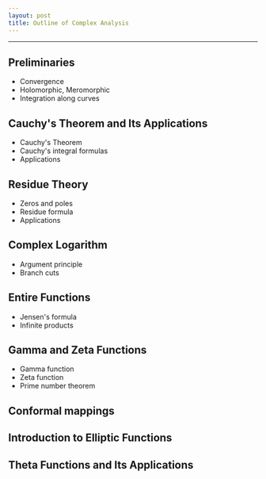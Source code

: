 ```yaml
---
layout: post
title: Outline of Complex Analysis
---
```


---
## Preliminaries
 + Convergence
 + Holomorphic, Meromorphic
 + Integration along curves

## Cauchy's Theorem and Its Applications
 + Cauchy's Theorem
 + Cauchy's integral formulas
 + Applications

## Residue Theory
 + Zeros and poles
 + Residue formula
 + Applications

## Complex Logarithm
 + Argument principle
 + Branch cuts

## Entire Functions
 + Jensen's formula
 + Infinite products

## Gamma and Zeta Functions
 + Gamma function
 + Zeta function
 + Prime number theorem

## Conformal mappings


## Introduction to Elliptic Functions

## Theta Functions and Its Applications
